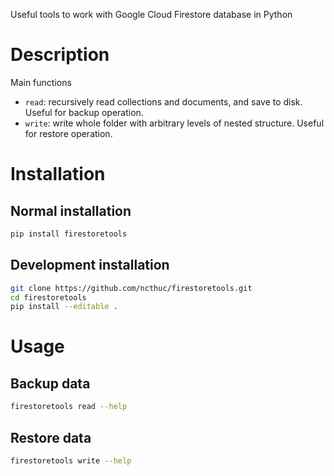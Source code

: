 Useful tools to work with Google Cloud Firestore database in Python

# Description
    
Main functions

- `read`: recursively read collections and documents, and save to disk. Useful for backup operation.
- `write`: write whole folder with arbitrary levels of nested structure. Useful for restore operation.

# Installation
 
## Normal installation

```bash
pip install firestoretools
```

## Development installation

```bash
git clone https://github.com/ncthuc/firestoretools.git
cd firestoretools
pip install --editable .
```

# Usage
## Backup data
```bash
firestoretools read --help
```

## Restore data
```bash
firestoretools write --help
```